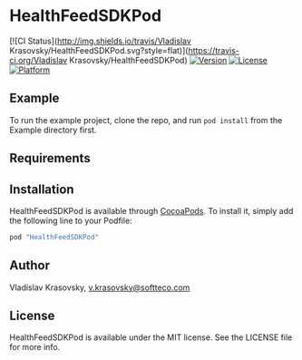 # HealthFeedSDKPod

[![CI Status](http://img.shields.io/travis/Vladislav Krasovsky/HealthFeedSDKPod.svg?style=flat)](https://travis-ci.org/Vladislav Krasovsky/HealthFeedSDKPod)
[![Version](https://img.shields.io/cocoapods/v/HealthFeedSDKPod.svg?style=flat)](http://cocoapods.org/pods/HealthFeedSDKPod)
[![License](https://img.shields.io/cocoapods/l/HealthFeedSDKPod.svg?style=flat)](http://cocoapods.org/pods/HealthFeedSDKPod)
[![Platform](https://img.shields.io/cocoapods/p/HealthFeedSDKPod.svg?style=flat)](http://cocoapods.org/pods/HealthFeedSDKPod)

## Example

To run the example project, clone the repo, and run `pod install` from the Example directory first.

## Requirements

## Installation

HealthFeedSDKPod is available through [CocoaPods](http://cocoapods.org). To install
it, simply add the following line to your Podfile:

```ruby
pod "HealthFeedSDKPod"
```

## Author

Vladislav Krasovsky, v.krasovsky@softteco.com

## License

HealthFeedSDKPod is available under the MIT license. See the LICENSE file for more info.
